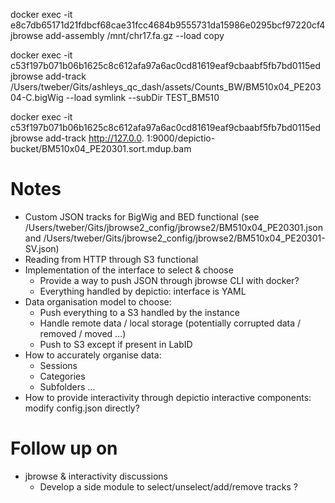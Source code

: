 docker exec -it e8c7db65171d21fdbcf68cae31fcc4684b9555731da15986e0295bcf97220cf4 jbrowse add-assembly /mnt/chr17.fa.gz --load copy

docker exec -it c53f197b071b06b1625c8c612afa97a6ac0cd81619eaf9cbaabf5fb7bd0115ed jbrowse add-track /Users/tweber/Gits/ashleys_qc_dash/assets/Counts_BW/BM510x04_PE20304-C.bigWig --load symlink --subDir TEST_BM510

docker exec -it c53f197b071b06b1625c8c612afa97a6ac0cd81619eaf9cbaabf5fb7bd0115ed jbrowse add-track http://127.0.0.
1:9000/depictio-bucket/BM510x04_PE20301.sort.mdup.bam


# Notes

* Custom JSON tracks for BigWig and BED functional (see /Users/tweber/Gits/jbrowse2_config/jbrowse2/BM510x04_PE20301.json and /Users/tweber/Gits/jbrowse2_config/jbrowse2/BM510x04_PE20301-SV.json)
* Reading from HTTP through S3 functional
* Implementation of the interface to select & choose
  * Provide a way to push JSON through jbrowse CLI with docker?
  * Everything handled by depictio: interface is YAML
* Data organisation model to choose:
  * Push everything to a S3 handled by the instance
  * Handle remote data / local storage (potentially corrupted data / removed / moved ...)
  * Push to S3 except if present in LabID
* How to accurately organise data:
  * Sessions
  * Categories
  * Subfolders ...
* How to provide interactivity through depictio interactive components: modify config.json directly?   

# Follow up on 

* jbrowse & interactivity discussions
  * Develop a side module to select/unselect/add/remove tracks ? 
